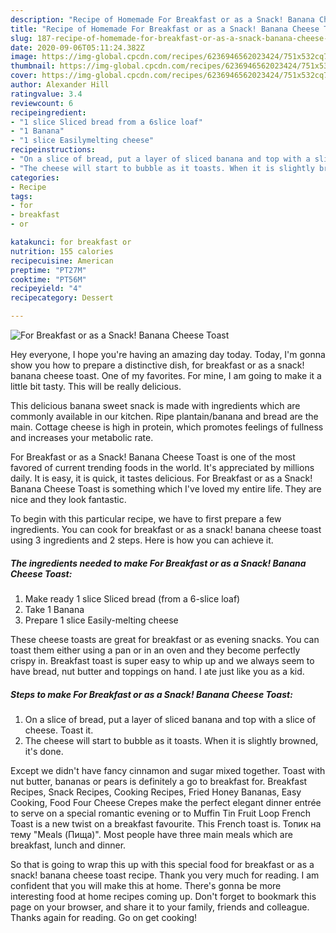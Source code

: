 ```yaml
---
description: "Recipe of Homemade For Breakfast or as a Snack! Banana Cheese Toast"
title: "Recipe of Homemade For Breakfast or as a Snack! Banana Cheese Toast"
slug: 187-recipe-of-homemade-for-breakfast-or-as-a-snack-banana-cheese-toast
date: 2020-09-06T05:11:24.382Z
image: https://img-global.cpcdn.com/recipes/6236946562023424/751x532cq70/for-breakfast-or-as-a-snack-banana-cheese-toast-recipe-main-photo.jpg
thumbnail: https://img-global.cpcdn.com/recipes/6236946562023424/751x532cq70/for-breakfast-or-as-a-snack-banana-cheese-toast-recipe-main-photo.jpg
cover: https://img-global.cpcdn.com/recipes/6236946562023424/751x532cq70/for-breakfast-or-as-a-snack-banana-cheese-toast-recipe-main-photo.jpg
author: Alexander Hill
ratingvalue: 3.4
reviewcount: 6
recipeingredient:
- "1 slice Sliced bread from a 6slice loaf"
- "1 Banana"
- "1 slice Easilymelting cheese"
recipeinstructions:
- "On a slice of bread, put a layer of sliced banana and top with a slice of cheese. Toast it."
- "The cheese will start to bubble as it toasts. When it is slightly browned, it&#39;s done."
categories:
- Recipe
tags:
- for
- breakfast
- or

katakunci: for breakfast or 
nutrition: 155 calories
recipecuisine: American
preptime: "PT27M"
cooktime: "PT56M"
recipeyield: "4"
recipecategory: Dessert

---
```



![For Breakfast or as a Snack! Banana Cheese Toast](https://img-global.cpcdn.com/recipes/6236946562023424/751x532cq70/for-breakfast-or-as-a-snack-banana-cheese-toast-recipe-main-photo.jpg)

Hey everyone, I hope you're having an amazing day today. Today, I'm gonna show you how to prepare a distinctive dish, for breakfast or as a snack! banana cheese toast. One of my favorites. For mine, I am going to make it a little bit tasty. This will be really delicious.

This delicious banana sweet snack is made with ingredients which are commonly available in our kitchen. Ripe plantain/banana and bread are the main. Cottage cheese is high in protein, which promotes feelings of fullness and increases your metabolic rate.

For Breakfast or as a Snack! Banana Cheese Toast is one of the most favored of current trending foods in the world. It's appreciated by millions daily. It is easy, it is quick, it tastes delicious. For Breakfast or as a Snack! Banana Cheese Toast is something which I've loved my entire life. They are nice and they look fantastic.


To begin with this particular recipe, we have to first prepare a few ingredients. You can cook for breakfast or as a snack! banana cheese toast using 3 ingredients and 2 steps. Here is how you can achieve it.

<!--inarticleads1-->

##### The ingredients needed to make For Breakfast or as a Snack! Banana Cheese Toast:

1. Make ready 1 slice Sliced bread (from a 6-slice loaf)
1. Take 1 Banana
1. Prepare 1 slice Easily-melting cheese


These cheese toasts are great for breakfast or as evening snacks. You can toast them either using a pan or in an oven and they become perfectly crispy in. Breakfast toast is super easy to whip up and we always seem to have bread, nut butter and toppings on hand. I ate just like you as a kid. 

<!--inarticleads2-->

##### Steps to make For Breakfast or as a Snack! Banana Cheese Toast:

1. On a slice of bread, put a layer of sliced banana and top with a slice of cheese. Toast it.
1. The cheese will start to bubble as it toasts. When it is slightly browned, it&#39;s done.


Except we didn&#39;t have fancy cinnamon and sugar mixed together. Toast with nut butter, bananas or pears is definitely a go to breakfast for. Breakfast Recipes, Snack Recipes, Cooking Recipes, Fried Honey Bananas, Easy Cooking, Food Four Cheese Crepes make the perfect elegant dinner entrée to serve on a special romantic evening or to Muffin Tin Fruit Loop French Toast is a new twist on a breakfast favourite. This French toast is. Топик на тему &#34;Meals (Пища)&#34;. Most people have three main meals which are breakfast, lunch and dinner. 

So that is going to wrap this up with this special food for breakfast or as a snack! banana cheese toast recipe. Thank you very much for reading. I am confident that you will make this at home. There's gonna be more interesting food at home recipes coming up. Don't forget to bookmark this page on your browser, and share it to your family, friends and colleague. Thanks again for reading. Go on get cooking!
